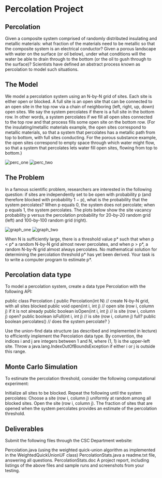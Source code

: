 Percolation Project
===================

Percolation
-----------

Given a composite system comprised of randomly distributed insulating and metallic materials: what fraction of the materials need to be metallic so that the composite system is an electrical conductor? Given a porous landscape with water on the surface (or oil below), under what conditions will the water be able to drain through to the bottom (or the oil to gush through to the surface)? Scientists have defined an abstract process known as percolation to model such situations.

The Model
---------

We model a percolation system using an N-by-N grid of sites. Each site is either open or blocked. A full site is an open site that can be connected to an open site in the top row via a chain of neighboring (left, right, up, down) open sites. We say the system percolates if there is a full site in the bottom row. In other words, a system percolates if we fill all open sites connected to the top row and that process fills some open site on the bottom row. (For the insulating/metallic materials example, the open sites correspond to metallic materials, so that a system that percolates has a metallic path from top to bottom, with full sites conducting. For the porous substance example, the open sites correspond to empty space through which water might flow, so that a system that percolates lets water fill open sites, flowing from top to bottom.)

![perc_one](http://www.csc.villanova.edu/~map/2053/s14/percolation/percolates.png)
![perc_two](http://www.csc.villanova.edu/~map/2053/s14/percolation/percolates.png)

The Problem
-----------

In a famous scientific problem, researchers are interested in the following question: if sites are independently set to be open with probability p (and therefore blocked with probability 1 − p), what is the probability that the system percolates? When p equals 0, the system does not percolate; when p equals 1, the system percolates. The plots below show the site vacancy probability p versus the percolation probability for 20-by-20 random grid (left) and 100-by-100 random grid (right).

![graph_one](http://www.csc.villanova.edu/~map/2053/s14/percolation/percolation-threshold20.png)
![graph_two](http://www.csc.villanova.edu/~map/2053/s14/percolation/percolation-threshold100.png)

When N is sufficiently large, there is a threshold value p* such that when p < p* a random N-by-N grid almost never percolates, and when p > p*, a random N-by-N grid almost always percolates. No mathematical solution for determining the percolation threshold p* has yet been derived. Your task is to write a computer program to estimate p*.

Percolation data type
---------------------

To model a percolation system, create a data type Percolation with the following API:

public class Percolation {
   public Percolation(int N)              // create N-by-N grid, with all sites blocked
   public void open(int i, int j)         // open site (row i, column j) if it is not already
   public boolean isOpen(int i, int j)    // is site (row i, column j) open?
   public boolean isFull(int i, int j)    // is site (row i, column j) full?
   public boolean percolates()            // does the system percolate?
}

Use the union-find data structure (as described and implemented in lecture) to efficiently implement the Percolation data type. 
By convention, the indices i and j are integers between 1 and N, where (1, 1) is the upper-left site. Throw a java.lang.IndexOutOfBoundsException if either i or j is outside this range.

Monte Carlo Simulation
----------------------

 To estimate the percolation threshold, consider the following computational experiment:

Initialize all sites to be blocked.
Repeat the following until the system percolates:
Choose a site (row i, column j) uniformly at random among all blocked sites.
Open the site (row i, column j).
The fraction of sites that are opened when the system percolates provides an estimate of the percolation threshold.

Deliverables
------------

Submit the following files through the CSC Department website:

Percolation.java (using the weighted quick-union algorithm as implemented in the WeightedQuickUnionUF class)
PercolationStats.java
a readme.txt file, answering all questions. 
PercolationStats.doc A project report, including listings of the above files and sample runs and screenshots from your testing. 